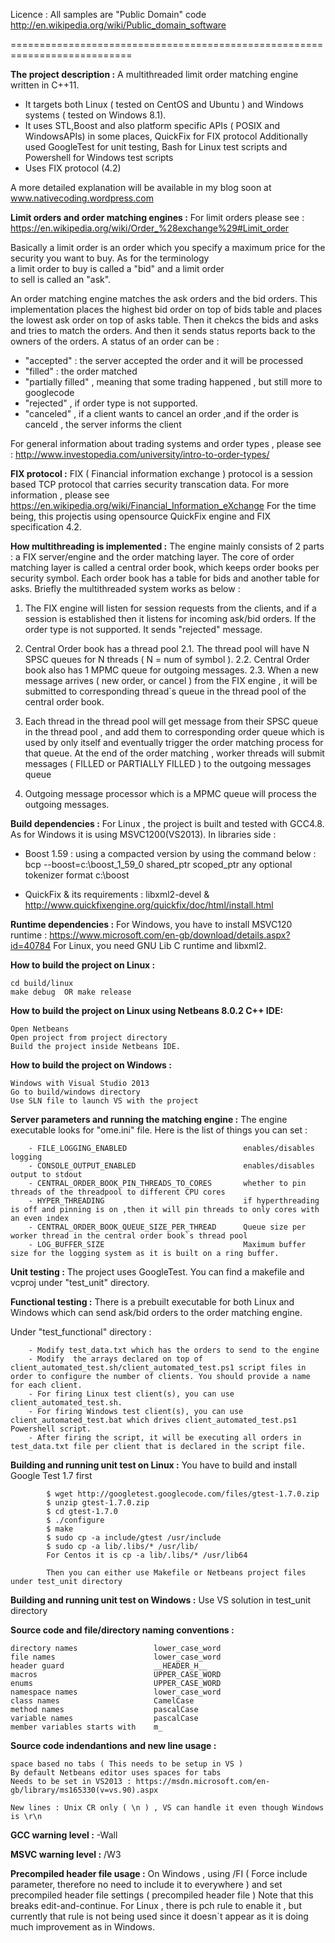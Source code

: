 Licence : All samples are "Public Domain" code 
http://en.wikipedia.org/wiki/Public_domain_software

===========================================================================
			
**The project description :** A multithreaded limit order matching engine written in C++11. 
- It targets both Linux ( tested on CentOS and Ubuntu ) and Windows systems ( tested on Windows 8.1).
- It uses STL,Boost and also platform specific APIs ( POSIX and WindowsAPIs) in some places, QuickFix for FIX protocol 
  Additionally used GoogleTest for unit testing, Bash for Linux test scripts and Powershell for Windows test scripts
- Uses FIX protocol (4.2)

A more detailed explanation will be available in my blog soon at www.nativecoding.wordpress.com
						
**Limit orders and order matching engines :** For limit orders please see : https://en.wikipedia.org/wiki/Order_%28exchange%29#Limit_order

Basically a limit order is an order which you specify a maximum price for the security you want to buy. 
As for the terminology a limit order to buy is called a "bid" and a limit order to sell is called an "ask".

An order matching engine matches the ask orders and the bid orders. This implementation places the highest bid order on
top of bids table and places the lowest ask order on top of asks table. Then it chekcs the bids and asks and tries to 
match the orders. And then it sends status reports back to the owners of the orders. A status of an order can be :

- "accepted" : the server accepted the order and it will be processed
- "filled" : the order matched
- "partially filled" , meaning that some trading happened , but still more to googlecode
- "rejected" , if order type is not supported.
- "canceled" , if a client wants to cancel an order ,and if the order is canceld , the server informs the client

For general information about trading systems and order types , please see :
http://www.investopedia.com/university/intro-to-order-types/

**FIX protocol :** FIX ( Financial information exchange ) protocol is a session based TCP protocol that carries security transcation data.
For more information , please see https://en.wikipedia.org/wiki/Financial_Information_eXchange
For the time being, this projectis using opensource QuickFix engine and FIX specification 4.2.
	
**How multithreading is implemented :** The engine mainly consists of 2 parts : a FIX server/engine and the order matching layer.
The core of order matching layer is called a central order book, which keeps order books per security symbol.
Each order book has a table for bids and another table for asks. Briefly the multithreaded system works as below :

1. The FIX engine will listen for session requests from the clients, and if a session is established
then it listens for incoming ask/bid orders. If the order type is not supported. It sends "rejected" message.
	
2. Central Order book has a thread pool
		2.1. The thread pool will have N SPSC queues for N threads ( N = num of symbol ).
		2.2. Central Order book also has 1 MPMC queue for outgoing messages.
		2.3. When a new message arrives ( new order, or cancel ) from the FIX engine , it will be submitted to corresponding thread`s queue in the thread pool of the central order book.
		
3. Each thread in the thread pool will get message from their SPSC queue in the thread pool , and add them to corresponding order queue which is used by only itself
and eventually trigger the order matching process for that queue. At the end of the order matching , worker threads will submit messages ( FILLED or PARTIALLY FILLED ) to the outgoing messages queue 

4. Outgoing message processor which is a MPMC queue will process the outgoing messages.

**Build dependencies :** For Linux , the project is built and tested with GCC4.8. As for Windows it is using MSVC1200(VS2013). In libraries side :

- Boost 1.59 : using a compacted version by using the command below :
				bcp --boost=c:\boost_1_59_0 shared_ptr scoped_ptr any optional tokenizer format c:\boost
						
- QuickFix & its requirements : libxml2-devel & http://www.quickfixengine.org/quickfix/doc/html/install.html

**Runtime dependencies :** For Windows, you have to install MSVC120 runtime : https://www.microsoft.com/en-gb/download/details.aspx?id=40784
For Linux, you need GNU Lib C runtime and libxml2.
			
**How to build the project on Linux :**
	
	cd build/linux
	make debug  OR make release

**How to build the project on Linux using Netbeans 8.0.2 C++ IDE:**

	Open Netbeans
	Open project from project directory
	Build the project inside Netbeans IDE.

**How to build the project on Windows  :**
	
	Windows with Visual Studio 2013
	Go to build/windows directory
	Use SLN file to launch VS with the project

**Server parameters and running the matching engine :** The engine executable looks for "ome.ini" file. Here is the list of things you can set :

		- FILE_LOGGING_ENABLED							enables/disables logging
		- CONSOLE_OUTPUT_ENABLED						enables/disables output to stdout
		- CENTRAL_ORDER_BOOK_PIN_THREADS_TO_CORES		whether to pin threads of the threadpool to different CPU cores
		- HYPER_THREADING								if hyperthreading is off and pinning is on ,then it will pin threads to only cores with an even index
		- CENTRAL_ORDER_BOOK_QUEUE_SIZE_PER_THREAD		Queue size per worker thread in the central order book`s thread pool
		- LOG_BUFFER_SIZE								Maximum buffer size for the logging system as it is built on a ring buffer.


**Unit testing :** The project uses GoogleTest. You can find a makefile and vcproj under "test_unit" directory.

**Functional testing :** There is a prebuilt executable for both Linux and Windows which can send ask/bid orders to the order matching engine.
   
   Under "test_functional" directory :
   
		- Modify test_data.txt which has the orders to send to the engine
		- Modify  the arrays declared on top of client_automated_test.sh/client_automated_test.ps1 script files in order to configure the number of clients. You should provide a name for each client.
		- For firing Linux test client(s), you can use client_automated_test.sh.
		- For firing Windows test client(s), you can use client_automated_test.bat which drives client_automated_test.ps1 Powershell script.
		- After firing the script, it will be executing all orders in test_data.txt file per client that is declared in the script file.
	
**Building and running unit test on Linux :** You have to build and install Google Test 1.7 first

			$ wget http://googletest.googlecode.com/files/gtest-1.7.0.zip
			$ unzip gtest-1.7.0.zip
			$ cd gtest-1.7.0
			$ ./configure
			$ make
			$ sudo cp -a include/gtest /usr/include
			$ sudo cp -a lib/.libs/* /usr/lib/
			For Centos it is cp -a lib/.libs/* /usr/lib64
			
			Then you can either use Makefile or Netbeans project files under test_unit directory

**Building and running unit test on Windows :** Use VS solution in test_unit directory

**Source code and file/directory naming conventions :**
	
	directory names					lower_case_word
	file names 						lower_case_word
	header guard 					__HEADER_H__
	macros							UPPER_CASE_WORD
	enums							UPPER_CASE_WORD
	namespace names 				lower_case_word
	class names 					CamelCase
	method names 					pascalCase
	variable names					pascalCase
	member variables starts with	m_

**Source code indendantions and new line usage :**
	
	space based no tabs ( This needs to be setup in VS )
	By default Netbeans editor uses spaces for tabs
	Needs to be set in VS2013 : https://msdn.microsoft.com/en-gb/library/ms165330(v=vs.90).aspx
	
	New lines : Unix CR only ( \n ) , VS can handle it even though Windows is \r\n

**GCC warning level :** -Wall

**MSVC warning level :** /W3
		
**Precompiled header file usage :** On Windows , using /FI ( Force include parameter, therefore no need to include it to everywhere ) and set precompiled header file settings ( precompiled header file ) Note that this breaks edit-and-continue.
For Linux , there is pch rule to enable it , but currently that rule is not being used since it doesn`t appear as it is doing much improvement as in Windows.